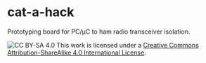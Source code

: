 # cat-a-hack

Prototyping board for PC/μC to ham radio transceiver isolation.

![CC BY-SA 4.0](https://licensebuttons.net/l/by-sa/4.0/80x15.png) This work is licensed under a [Creative Commons Attribution-ShareAlike 4.0 International License](http://creativecommons.org/licenses/by-sa/4.0/).